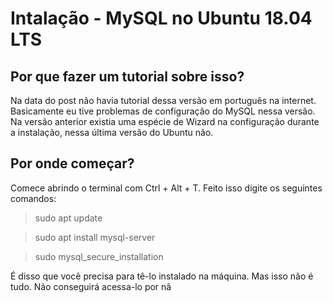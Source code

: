 # Intalação - MySQL no Ubuntu 18.04 LTS
## Por que fazer um tutorial sobre isso?
Na data do post não havia tutorial dessa versão em português na internet. Basicamente eu tive problemas de configuração do MySQL nessa versão.
Na versão anterior existia uma espécie de Wizard na configuração durante a instalação, nessa última versão do Ubuntu não.

## Por onde começar?
Comece abrindo o terminal com Ctrl + Alt + T. Feito isso digite os seguintes comandos:
>sudo apt update

>sudo apt install mysql-server

>sudo mysql_secure_installation

É disso que você precisa para tê-lo instalado na máquina. Mas isso não é tudo. Não conseguirá acessa-lo por nã
